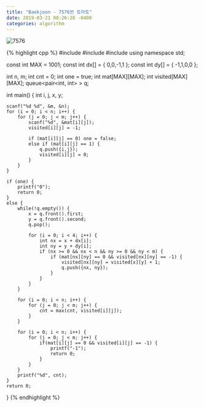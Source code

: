 ```yaml
---
title: "Baekjoon - 7576번 토마토"
date: 2019-03-21 08:26:28 -0400
categories: algorithm
---
```



![7576](https://user-images.githubusercontent.com/49894861/64496595-b3f28200-d2e1-11e9-9b84-ee955772cee5.png)


{% highlight cpp %}
#include <cstdio>
#include <algorithm>
#include <queue>
using namespace std;

const int MAX = 1001;
const int dx[] = { 0,0,-1,1 };
const int dy[] = { -1,1,0,0 };

int n, m;
int cnt = 0;
int one = true;
int mat[MAX][MAX];
int visited[MAX][MAX];
queue<pair<int, int> > q;

int main() {
	int i, j, x, y;
	
	scanf("%d %d", &m, &n);
	for (i = 0; i < n; i++) {
		for (j = 0; j < m; j++) {
			scanf("%d", &mat[i][j]);
			visited[i][j] = -1;
			
			if (mat[i][j] == 0) one = false;
			else if (mat[i][j] == 1) {
				q.push({i,j});
				visited[i][j] = 0;
			}
		}
	}
	
	if (one) {
		printf("0");
		return 0;
	}
	else {
		while(!q.empty()) {
			x = q.front().first;
			y = q.front().second;
			q.pop();
			
			for (i = 0; i < 4; i++) {
				int nx = x + dx[i];
				int ny = y + dy[i];
				if (nx >= 0 && nx < n && ny >= 0 && ny < m) {
					if (mat[nx][ny] == 0 && visited[nx][ny] == -1) {
						visited[nx][ny] = visited[x][y] + 1;
						q.push({nx, ny});
					}
				}
			}
		}
		
		for (i = 0; i < n; i++) {
			for (j = 0; j < m; j++) {
				cnt = max(cnt, visited[i][j]);
			}
		}
		
		for (i = 0; i < n; i++) {
			for (j = 0; j < m; j++) {
				if(mat[i][j] == 0 && visited[i][j] == -1) {
					printf("-1");
					return 0;
				}
			}
		}
		printf("%d", cnt);
	}
	return 0;
}
{% endhighlight %}
